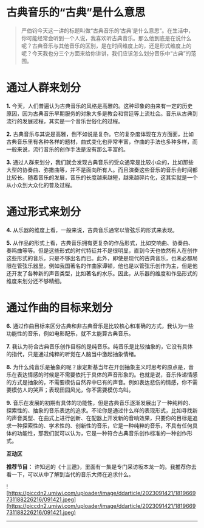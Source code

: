# 古典音乐的“古典”是什么意思

> 严伯钧今天这一讲的标题叫做“古典音乐的‘古典’是什么意思”。在生活中，你可能经常会听到一个人说，我喜欢听古典音乐。那么他到底是在说什么呢？古典音乐与其他音乐的区别，是在时间维度上的，还是形式维度上的呢？今天我也分三个方面来给你讲讲，我们应该怎么划分音乐中“古典”的范围。

# 通过人群来划分

 **1.** 今天，人们普遍认为古典音乐的风格是高雅的。这种印象的由来有一定的历史原因，因为古典音乐早期服务的对象大多是教会和宫廷等上流社会。音乐从古典到流行的发展过程，其实是一个音乐世俗化的过程。

 **2.** 古典音乐与其说是高雅，倒不如说是复杂。它的复杂度体现在方方面面，比如古典音乐里有各种各样的题材，曲式变化也非常丰富，作曲的手法也多种多样，而一般来说，流行音乐的创作手法是没有那么丰富的。

 **3.** 通过人群来划分，我们就会发现古典音乐的受众通常是比较小众的，比如那些大型的协奏曲、弥撒曲等，并不是面向所有人。而且演奏这些音乐的音乐会时间都比较长。随着音乐的发展，音乐的长度越来越短，越来越碎片化，这其实就是一个从小众到大众化的普及过程。

# 通过形式来划分

 **4.** 从乐器的维度上看，一般来说，古典音乐通常以管弦乐的形式来表现。

 **5.** 从作品的形式上看，古典音乐拥有更复杂的作品形式，比如交响曲、协奏曲、奏鸣曲等等。但是这些形式的时代特征并不是很明显，直到今天也依然有人在创作这些形式的音乐，只是不够出名而已。此外，即使是现代的古典音乐，也未必都局限在管弦乐器里。例如我国著名的作曲家谭顿，他也是以管弦乐创作为主，但是他还开发了各种新的声音类型，比如著名的水乐。因此，从乐器的维度和作品形式的维度来划分还不够精细。

# 通过作曲的目标来划分

 **6.** 通过作曲目标来区分古典和非古典音乐是比较核心和准确的方式，我认为一些功能性的音乐，例如电影配乐，就不太能算古典音乐。

 **7.** 我认为符合古典音乐创作目标的是纯音乐。纯音乐是比较抽象的，它没有具体的指代，只是通过纯粹的听觉在人脑当中激起抽象情绪。

 **8.** 为什么纯音乐是抽象的呢？康定斯基当年在开创抽象主义时思考的原点是，音乐在表达情感的时候是不需要依托于具体的声音形象的。也就是说，音乐传递情感的方式是抽象的，不需要模仿自然界中已有的声音。例如表达悲伤的情感，你不需要模仿人的哭声；表现田园风光，你不需要模仿鸟叫。

 **9.** 音乐在发展的初期有具体的功能性，但是古典音乐逐渐发展出了一种纯粹的、探索性的、抽象的音乐表达的追求。不论你是通过什么样的表现形式，比如寻找新的声音类型、在曲式上进行创新、在配器上开发新的音响效果，只要你的目标是追求一种探索性的、学术性的、创新性的音乐，它是一种纯粹的音乐，不具有任何具体的功能性，那我们就可以认为，它是一种符合古典音乐创作标准的一种创作形式。

 **互动区**

 **推荐节目：** 许知远的《十三邀》，里面有一集是专门采访坂本龙一的。我推荐你去看一下，可以从中了解到当代的音乐大师在追求什么。

![https://piccdn2.umiwi.com/uploader/image/ddarticle/2023091421/1819669731188226216/091421.jpeg](https://piccdn2.umiwi.com/uploader/image/ddarticle/2023091421/1819669731188226216/091421.jpeg)

---
